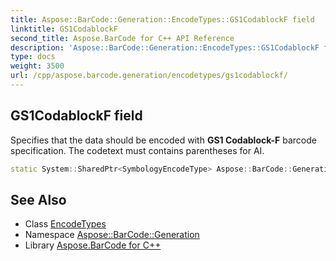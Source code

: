 ```yaml
---
title: Aspose::BarCode::Generation::EncodeTypes::GS1CodablockF field
linktitle: GS1CodablockF
second_title: Aspose.BarCode for C++ API Reference
description: 'Aspose::BarCode::Generation::EncodeTypes::GS1CodablockF field. Specifies that the data should be encoded with GS1 Codablock-F barcode specification. The codetext must contains parentheses for AI in C++.'
type: docs
weight: 3500
url: /cpp/aspose.barcode.generation/encodetypes/gs1codablockf/
---
```

## GS1CodablockF field


Specifies that the data should be encoded with **GS1 Codablock-F** barcode specification. The codetext must contains parentheses for AI.

```cpp
static System::SharedPtr<SymbologyEncodeType> Aspose::BarCode::Generation::EncodeTypes::GS1CodablockF
```

## See Also

* Class [EncodeTypes](../)
* Namespace [Aspose::BarCode::Generation](../../)
* Library [Aspose.BarCode for C++](../../../)
